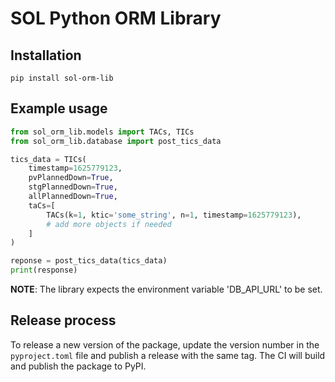 # SOL Python ORM Library

## Installation
```
pip install sol-orm-lib
```

## Example usage
```python
from sol_orm_lib.models import TACs, TICs
from sol_orm_lib.database import post_tics_data

tics_data = TICs(
    timestamp=1625779123,
    pvPlannedDown=True,
    stgPlannedDown=True,
    allPlannedDown=True,
    taCs=[
        TACs(k=1, ktic='some_string', n=1, timestamp=1625779123),
        # add more objects if needed
    ]
)

reponse = post_tics_data(tics_data)
print(response)
```

**NOTE**: The library expects the environment variable 'DB_API_URL' to be set.

## Release process
To release a new version of the package, update the version number in the `pyproject.toml` file and publish a release with the same tag. The CI will build and publish the package to PyPI.
